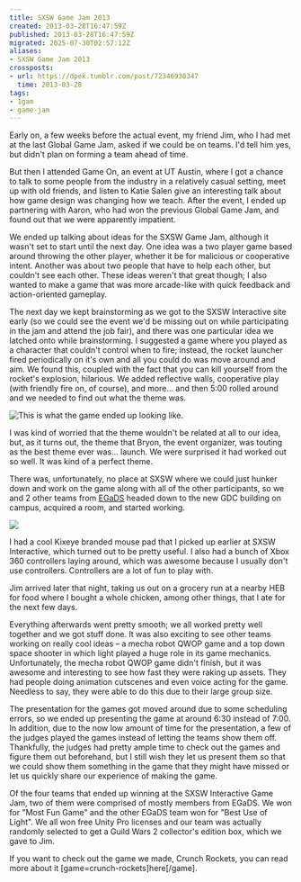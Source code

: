 ```yaml
---
title: SXSW Game Jam 2013
created: 2013-03-28T16:47:59Z
published: 2013-03-28T16:47:59Z
migrated: 2025-07-30T02:57:12Z
aliases:
- SXSW Game Jam 2013
crossposts:
- url: https://dpek.tumblr.com/post/72346930347
  time: 2013-03-28
tags:
- 1gam
- game-jam
---
```


Early on, a few weeks before the actual event, my friend Jim, who I had met at the last Global Game Jam, asked if we could be on teams. I'd tell him yes, but didn't plan on forming a team ahead of time.

But then I attended Game On, an event at UT Austin, where I got a chance to talk to some people from the industry in a relatively casual setting, meet up with old friends, and listen to Katie Salen give an interesting talk about how game design was changing how we teach. After the event, I ended up partnering with Aaron, who had won the previous Global Game Jam, and found out that we were apparently impatient.

We ended up talking about ideas for the SXSW Game Jam, although it wasn't set to start until the next day. One idea was a two player game based around throwing the other player, whether it be for malicious or cooperative intent. Another was about two people that have to help each other, but couldn't see each other. These ideas weren't that great though; I also wanted to make a game that was more arcade-like with quick feedback and action-oriented gameplay.

The next day we kept brainstorming as we got to the SXSW Interactive site early (so we could see the event we'd be missing out on while participating in the jam and attend the job fair), and there was one particular idea we latched onto while brainstorming. I suggested a game where you played as a character that couldn't control when to fire; instead, the rocket launcher fired periodically on it's own and all you could do was move around and aim. We found this, coupled with the fact that you can kill yourself from the rocket's explosion, hilarious. We added reflective walls, cooperative play (with friendly fire on, of course), and more... and then 5:00 rolled around and we needed to find out what the theme was.

![This is what the game ended up looking like.](20130328164759-crunch_rockets.png)

I was kind of worried that the theme wouldn't be related at all to our idea, but, as it turns out, the theme that Bryon, the event organizer, was touting as the best theme ever was... launch. We were surprised it had worked out so well. It was kind of a perfect theme.

There was, unfortunately, no place at SXSW where we could just hunker down and work on the game along with all of the other participants, so we and 2 other teams from [EGaDS](http://www.egads-austin.org/) headed down to the new GDC building on campus, acquired a room, and started working.

![](20130328164759-sxswgamejam.jpg)

I had a cool Kixeye branded mouse pad that I picked up earlier at SXSW Interactive, which turned out to be pretty useful. I also had a bunch of Xbox 360 controllers laying around, which was awesome because I usually don't use controllers. Controllers are a lot of fun to play with.

Jim arrived later that night, taking us out on a grocery run at a nearby HEB for food where I bought a whole chicken, among other things, that I ate for the next few days.

Everything afterwards went pretty smooth; we all worked pretty well together and we got stuff done. It was also exciting to see other teams working on really cool ideas – a mecha robot QWOP game and a top down space shooter in which light played a huge role in its game mechanics. Unfortunately, the mecha robot QWOP game didn't finish, but it was awesome and interesting to see how fast they were raking up assets. They had people doing animation cutscenes and even voice acting for the game. Needless to say, they were able to do this due to their large group size.

The presentation for the games got moved around due to some scheduling errors, so we ended up presenting the game at around 6:30 instead of 7:00. In addition, due to the now low amount of time for the presentation, a few of the judges played the games instead of letting the teams show them off. Thankfully, the judges had pretty ample time to check out the games and figure them out beforehand, but I still wish they let us present them so that we could show them something in the game that they might have missed or let us quickly share our experience of making the game.

Of the four teams that ended up winning at the SXSW Interactive Game Jam, two of them were comprised of mostly members from EGaDS. We won for "Most Fun Game" and the other EGaDS team won for "Best Use of Light". We all won free Unity Pro licenses and our team was actually randomly selected to get a Guild Wars 2 collector's edition box, which we gave to Jim.

If you want to check out the game we made, Crunch Rockets, you can read more about it [game=crunch-rockets]here[/game].
